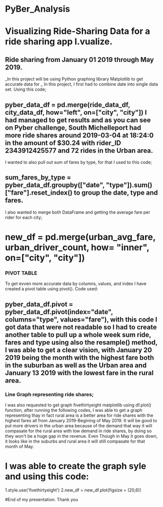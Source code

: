 # PyBer_Analysis

# Visualizing Ride-Sharing Data for a ride sharing app I.vualize.
## Ride sharing from January 01 2019 through May 2019.
_In this project will be using Python graphing library Matplotlib to get accurate data for _
In this project, I first had to combine date into single data set. Using this code; 
## pyber_data_df = pd.merge(ride_data_df, city_data_df, how="left", on=["city", "city"]) I had managed to get results and as you can see on Pyber challenge, South Michelleport had more ride shares around 2019-03-04 at 18:24:0 in the amount of $30.24	with rider_ID 2343912425577 and	72 rides in the	Urban area.

I wanted to also pull out sum of fares by type, for that I used to this code; 
## sum_fares_by_type = pyber_data_df.groupby(["date", "type"]).sum()["fare"].reset_index() to group the date, type and fares. 

I also wanted to merge both DataFrame and getting the average fare per rider for each city;
# new_df = pd.merge(urban_avg_fare, urban_driver_count, how= "inner", on=["city", "city"])

### PIVOT TABLE

To get evven more accurate data by columns, values, and index I have created a pivot table using pivot(). Code used: 
## pyber_data_df.pivot = pyber_data_df.pivot(index="date", columns="type", values="fare"), with this code I got data that were not readable so I had to create another table to pull up a whole week sum ride, fares and type using also the resample() method, I was able to get a clear vision, with January 20 2019 being the month with the highest fare both in the suburban as well as the Urban area and January 13 2019 with the lowest fare in the rural area. 

### Line Graph representing ride shares;

I was also requested to get graph fivethirtyeight matplotlib using df.plot() function, after running the following codes, I was able to get a graph representing thay in fact rural area is a better area for ride shares with the highest fares all from January 2019-Begining of May 2019. It will be good to put more drivers in the urban area because of the demand that way it will compasate for the rural area with low demand in ride shares, by doing so they won't be a huge gap in the revenue. Even Though in May it goes down, it looks like in the suburbs and rural area it will still compasate for that month of May.
# I was able to create the graph syle and using this code: 
 1.style.use('fivethirtyeight')
 2.new_df = new_df.plot(figsize = (20,6))

#End of my presentation. Thank you
